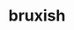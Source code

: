 ---
id: 779
title: bruxish
types: [water,psychic]
image: https://raw.githubusercontent.com/PokeAPI/sprites/master/sprites/pokemon/779.png
---